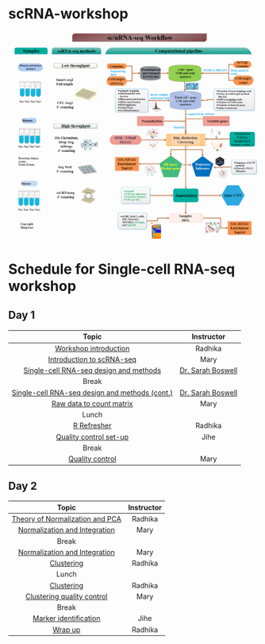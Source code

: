 # scRNA-workshop

![sc/nRNA-seq Schematic](Figs/sc_nRNA.png "sc/nRNA-seq Schematic")


# Schedule for Single-cell RNA-seq workshop

## Day 1

| Topic  | Instructor |
|:----------:|:--------:|
|[Workshop introduction](../slides/Intro_to_workshop.pdf) | Radhika
|[Introduction to scRNA-seq](../lessons/01_intro_to_scRNA-seq.md) | Mary
|[Single-cell RNA-seq design and methods](../slides/Single_Cell_2_27_20.pdf) | [Dr. Sarah Boswell](https://scholar.harvard.edu/saboswell) |
| Break | |
| [Single-cell RNA-seq design and methods (cont.)](../slides/Single_Cell_2_27_20.pdf) | [Dr. Sarah Boswell](https://scholar.harvard.edu/saboswell) |
| [Raw data to count matrix](../lessons/02_SC_generation_of_count_matrix.md) | Mary |
| Lunch | |
| [R Refresher](https://hbctraining.github.io/DGE_workshop_salmon/lessons/R_refresher.html) | Radhika |
| [Quality control set-up](../lessons/03_SC_quality_control-setup.md) | Jihe |
| Break | |
| [Quality control](../lessons/04_SC_quality_control.md) | Mary |

## Day 2

|  Topic  | Instructor |
|:----------:|:--------:|
| [Theory of Normalization and PCA](../lessons/05_normalization_and_PCA.md) | Radhika |
| [Normalization and Integration](../lessons/06_SC_SCT_and_integration.md) | Mary |
| Break | |
| [Normalization and Integration](../lessons/06_SC_SCT_and_integration.md) | Mary |
| [Clustering](../lessons/07_SC_clustering_cells_SCT.md) | Radhika |
| Lunch | |
| [Clustering](../lessons/07_SC_clustering_cells_SCT.md) | Radhika |
| [Clustering quality control](../lessons/08_SC_clustering_quality_control.md) | Mary |
| Break | |
| [Marker identification](../lessons/09_merged_SC_marker_identification.md) | Jihe |
| [Wrap up](../slides/Workshop_wrapup.pdf) | Radhika |


